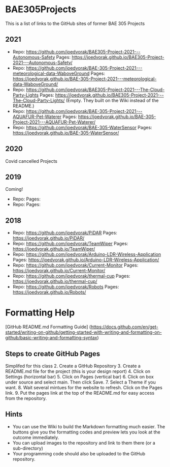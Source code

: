 # BAE305Projects
This is a list of links to the GitHub sites of former BAE 305 Projects

## 2021
- Repo: https://github.com/joedvorak/BAE305-Project-2021---Autonomous-Safety Pages: https://joedvorak.github.io/BAE305-Project-2021---Autonomous-Safety/
- Repo: https://github.com/joedvorak/BAE-305-Project-2021---meteorological-data-WaboveGround Pages: https://joedvorak.github.io/BAE-305-Project-2021---meteorological-data-WaboveGround/
- Repo: https://github.com/joedvorak/BAE305-Project-2021---The-Cloud-Party-Lights Pages: https://joedvorak.github.io/BAE305-Project-2021---The-Cloud-Party-Lights/ (Empty. They built on the Wiki instead of the README.)
- Repo: https://github.com/joedvorak/BAE-305-Project-2021---AQUAFUR-Pet-Waterer Pages: https://joedvorak.github.io/BAE-305-Project-2021---AQUAFUR-Pet-Waterer/
- Repo: https://github.com/joedvorak/BAE-305-WaterSensor Pages: https://joedvorak.github.io/BAE-305-WaterSensor/

## 2020
Covid cancelled Projects

## 2019
Coming!
- Repo:  Pages:
- Repo:  Pages:

## 2018
- Repo: https://github.com/joedvorak/PiDAR Pages: https://joedvorak.github.io/PiDAR/
- Repo: https://github.com/joedvorak/TeamWiper Pages: https://joedvorak.github.io/TeamWiper/
- Repo: https://github.com/joedvorak/Arduino-LDR-Wireless-Application Pages: https://joedvorak.github.io/Arduino-LDR-Wireless-Application/
- Repo: https://github.com/joedvorak/Current-Monitor Pages: https://joedvorak.github.io/Current-Monitor/
- Repo: https://github.com/joedvorak/thermal-cup Pages: https://joedvorak.github.io/thermal-cup/
- Repo: https://github.com/joedvorak/Robots Pages: https://joedvorak.github.io/Robots/

# Formatting Help

[GitHub README.md Formatting Guide] (https://docs.github.com/en/get-started/writing-on-github/getting-started-with-writing-and-formatting-on-github/basic-writing-and-formatting-syntax)
## Steps to create GitHub Pages
Simplifed for this class
2. Create a GitHub Repository
3. Create a README.md file for the project (this is your design report)
4. Click on Settings (horizontal bar)
5. Click on Pages (vertical bar)
6. Click on box under source and select main. Then click Save.
7. Select a Theme if you want.
8. Wait several mintues for the website to refresh. Click on the Pages link.
9. Put the pages link at the top of the README.md for easy access from the repository.

## Hints
- You can use the Wiki to build the Markdown formatting much easier. The buttons give you the formatting codes and preview lets you look at the outcome immediately.
- You can upload images to the repository and link to them there (or a sub-directory)
- Your programming code should also be uploaded to the GitHub repository. 

